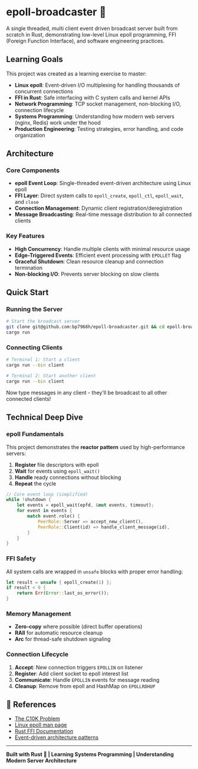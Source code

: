 # epoll-broadcaster 📡

A single threaded, multi client event driven broadcast server built from scratch in Rust, demonstrating low-level Linux epoll programming, FFI (Foreign Function Interface), and software engineering practices.

## Learning Goals

This project was created as a learning exercise to master:

- **Linux epoll**: Event-driven I/O multiplexing for handling thousands of concurrent connections
- **FFI in Rust**: Safe interfacing with C system calls and kernel APIs  
- **Network Programming**: TCP socket management, non-blocking I/O, connection lifecycle
- **Systems Programming**: Understanding how modern web servers (nginx, Redis) work under the hood
- **Production Engineering**: Testing strategies, error handling, and code organization

## Architecture

### Core Components

- **epoll Event Loop**: Single-threaded event-driven architecture using Linux epoll
- **FFI Layer**: Direct system calls to `epoll_create`, `epoll_ctl`, `epoll_wait`, and `close`
- **Connection Management**: Dynamic client registration/deregistration
- **Message Broadcasting**: Real-time message distribution to all connected clients

### Key Features

- **High Concurrency**: Handle multiple clients with minimal resource usage
- **Edge-Triggered Events**: Efficient event processing with `EPOLLET` flag
- **Graceful Shutdown**: Clean resource cleanup and connection termination
- **Non-blocking I/O**: Prevents server blocking on slow clients

## Quick Start

### Running the Server

```bash
# Start the broadcast server
git clone git@github.com:bp7968h/epoll-broadcaster.git && cd epoll-broadcaster
cargo run
```

### Connecting Clients

```bash
# Terminal 1: Start a client
cargo run --bin client

# Terminal 2: Start another client  
cargo run --bin client
```

Now type messages in any client - they'll be broadcast to all other connected clients!

## Technical Deep Dive

### epoll Fundamentals

This project demonstrates the **reactor pattern** used by high-performance servers:

1. **Register** file descriptors with epoll
2. **Wait** for events using `epoll_wait()`  
3. **Handle** ready connections without blocking
4. **Repeat** the cycle

```rust
// Core event loop (simplified)
while !shutdown {
    let events = epoll_wait(epfd, &mut events, timeout);
    for event in events {
        match event.role() {
            PeerRole::Server => accept_new_client(),
            PeerRole::Client(id) => handle_client_message(id),
        }
    }
}
```

### FFI Safety

All system calls are wrapped in `unsafe` blocks with proper error handling:

```rust
let result = unsafe { epoll_create(1) };
if result < 0 {
    return Err(Error::last_os_error());
}
```

### Memory Management

- **Zero-copy** where possible (direct buffer operations)
- **RAII** for automatic resource cleanup
- **Arc<AtomicBool>** for thread-safe shutdown signaling

### Connection Lifecycle

1. **Accept**: New connection triggers `EPOLLIN` on listener
2. **Register**: Add client socket to epoll interest list
3. **Communicate**: Handle `EPOLLIN` events for message reading
4. **Cleanup**: Remove from epoll and HashMap on `EPOLLRDHUP`

## 📖 References

- [The C10K Problem](http://www.kegel.com/c10k.html)
- [Linux epoll man page](https://man7.org/linux/man-pages/man7/epoll.7.html)
- [Rust FFI Documentation](https://doc.rust-lang.org/nomicon/ffi.html)
- [Event-driven architecture patterns](https://en.wikipedia.org/wiki/Event-driven_architecture)

---

**Built with Rust 🦀 | Learning Systems Programming | Understanding Modern Server Architecture**